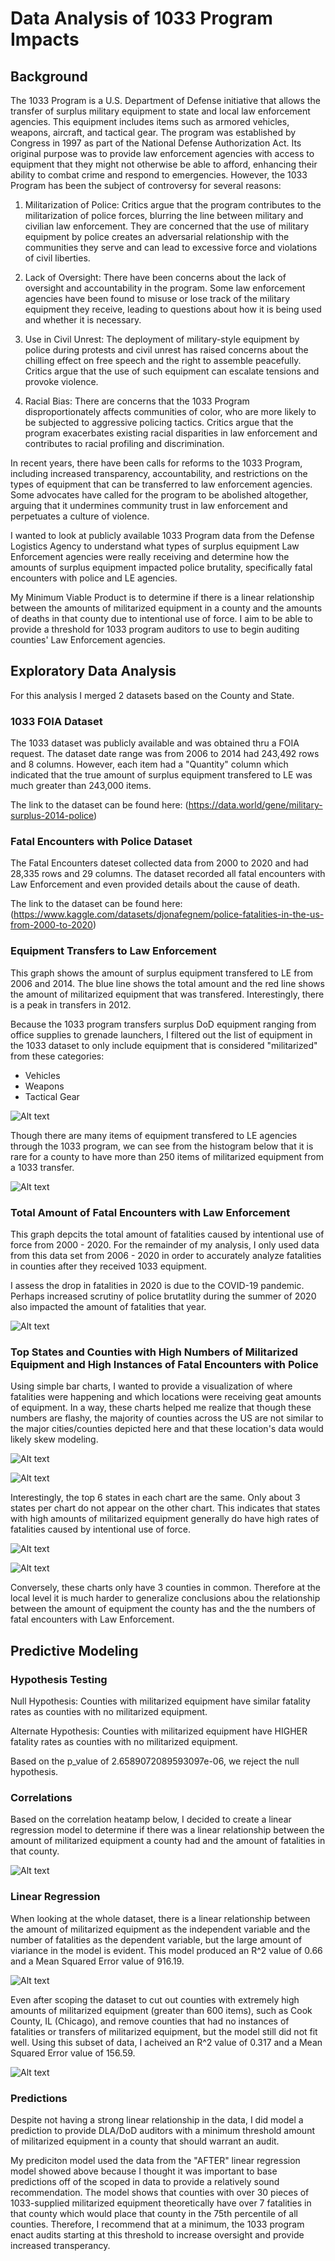 # Data Analysis of 1033 Program Impacts

## Background

The 1033 Program is a U.S. Department of Defense initiative that allows the transfer of surplus military equipment to state and local law enforcement agencies. This equipment includes items such as armored vehicles, weapons, aircraft, and tactical gear.
The program was established by Congress in 1997 as part of the National Defense Authorization Act. Its original purpose was to provide law enforcement agencies with access to equipment that they might not otherwise be able to afford, enhancing their ability to combat crime and respond to emergencies.
However, the 1033 Program has been the subject of controversy for several reasons:

1. Militarization of Police: Critics argue that the program contributes to the militarization of police forces, blurring the line between military and civilian law enforcement. They are concerned that the use of military equipment by police creates an adversarial relationship with the communities they serve and can lead to excessive force and violations of civil liberties.

2. Lack of Oversight: There have been concerns about the lack of oversight and accountability in the program. Some law enforcement agencies have been found to misuse or lose track of the military equipment they receive, leading to questions about how it is being used and whether it is necessary.

3. Use in Civil Unrest: The deployment of military-style equipment by police during protests and civil unrest has raised concerns about the chilling effect on free speech and the right to assemble peacefully. Critics argue that the use of such equipment can escalate tensions and provoke violence.

4. Racial Bias: There are concerns that the 1033 Program disproportionately affects communities of color, who are more likely to be subjected to aggressive policing tactics. Critics argue that the program exacerbates existing racial disparities in law enforcement and contributes to racial profiling and discrimination.

In recent years, there have been calls for reforms to the 1033 Program, including increased transparency, accountability, and restrictions on the types of equipment that can be transferred to law enforcement agencies. Some advocates have called for the program to be abolished altogether, arguing that it undermines community trust in law enforcement and perpetuates a culture of violence.

I wanted to look at publicly available 1033 Program data from the Defense Logistics Agency to understand what types of surplus equipment Law Enforcement agencies were really receiving and determine how the amounts of surplus equipment impacted police brutality, specifically fatal encounters with police and LE agencies.

My Minimum Viable Product is to determine if there is a linear relationship between the amounts of militarized equipment in a county and the amounts of deaths in that county due to intentional use of force. I aim to be able to provide a threshold for 1033 program auditors to use to begin auditing counties' Law Enforcement agencies.

## Exploratory Data Analysis

For this analysis I merged 2 datasets based on the County and State. 

### 1033 FOIA Dataset

The 1033 dataset was publicly available and was obtained thru a FOIA request. The dataset date range was from 2006 to 2014 had 243,492 rows and 8 columns. However, each item had a "Quantity" column which indicated that the true amount of surplus equipment transfered to LE was much greater than 243,000 items.

The link to the dataset can be found here: (https://data.world/gene/military-surplus-2014-police)

### Fatal Encounters with Police Dataset

The Fatal Encounters dateset collected data from 2000 to 2020 and had 28,335 rows and 29 columns. The dataset recorded all fatal encounters with Law Enforcement and even provided details about the cause of death.

The link to the dataset can be found here: (https://www.kaggle.com/datasets/djonafegnem/police-fatalities-in-the-us-from-2000-to-2020)

### Equipment Transfers to Law Enforcement

This graph shows the amount of surplus equipment transfered to LE from 2006 and 2014. The blue line shows the total amount and the red line shows the amount of militarized equipment that was transfered. Interestingly, there is a peak in transfers in 2012.

Because the 1033 program transfers surplus DoD equipment ranging from office supplies to grenade launchers, I filtered out the list of equipment in the 1033 dataset to only include equipment that is considered "militarized" from these categories:

- Vehicles
- Weapons
- Tactical Gear


![Alt text](images/Equipment_per_year.png)

Though there are many items of equipment transfered to LE agencies through the 1033 program, we can see from the histogram below that it is rare for a county to have more than 250 items of militarized equipment from a 1033 transfer.  

![Alt text](images/equipment_hist.png)


### Total Amount of Fatal Encounters with Law Enforcement

This graph depcits the total amount of fatalities caused by intentional use of force from 2000 - 2020. For the remainder of my analysis, I only used data from this data set from 2006 - 2020 in order to accurately analyze fatalities in counties after they received 1033 equipment. 

I assess the drop in fatalities in 2020 is due to the COVID-19 pandemic. Perhaps increased scrutiny of police brutatlity during the summer of 2020 also impacted the amount of fatalities that year.

![Alt text](images/Fatalities_Over_Time.png)

### Top States and Counties with High Numbers of Militarized Equipment and High Instances of Fatal Encounters with Police

Using simple bar charts, I wanted to provide a visualization of where fatalities were happening and which locations were receiving geat amounts of equipment. In a way, these charts helped me realize that though these numbers are flashy, the majority of counties across the US are not similar to the major cities/counties depicted here and that these location's data would likely skew modeling.

![Alt text](images/Fatalities_by_state.png)

![Alt text](images/top_state_equipment.png)

Interestingly, the top 6 states in each chart are the same. Only about 3 states per chart do not appear on the other chart. This indicates that states with high amounts of militarized equipment generally do have high rates of fatalities caused by intentional use of force.

![Alt text](images/Fatalities_by_county.png)

![Alt text](images/top_county_equipment.png)

Conversely, these charts only have 3 counties in common. Therefore at the local level it is much harder to generalize conclusions abou the relationship between the amount of equipment the county has and the the numbers of fatal encounters with Law Enforcement.

## Predictive Modeling

### Hypothesis Testing
Null Hypothesis: Counties with militarized equipment have similar fatality rates as counties with no militarized equipment.

Alternate Hypothesis: Counties with militarized equipment have HIGHER fatality rates as counties with no militarized equipment.

Based on the p_value of 2.6589072089593097e-06, we reject the null hypothesis.

### Correlations

Based on the correlation heatamp below, I decided to create a linear regression model to determine if there was a linear relationship between the amount of militarized equipment a county had and the amount of fatalities in that county. 

![Alt text](images/heatmap.png)

### Linear Regression 

When looking at the whole dataset, there is a linear relationship between the amount of militarized equipment as the independent variable and the number of fatalities as the dependent variable, but the large amount of viariance in the model is evident. This model produced an R^2 value of 0.66 and a Mean Squared Error value of 916.19.

![Alt text](images/lin_reg_before.png) 

Even after scoping the dataset to cut out counties with extremely high amounts of militarized equipment (greater than 600 items), such as Cook County, IL (Chicago), and remove counties that had no instances of fatalities or transfers of militarized equipment, but the model still did not fit well. Using this subset of data, I acheived an R^2 value of 0.317 and a Mean Squared Error value of 156.59.

![Alt text](images/lin_reg_after.png)

### Predictions
Despite not having a strong linear relationship in the data, I did model a prediction to provide DLA/DoD auditors with a minimum threshold amount of militarized equipment in a county that should warrant an audit. 

My prediciton model used the data from the "AFTER" linear regression model showed above because I thought it was important to base predictions off of the scoped in data to provide a relatively sound recommendation. The model shows that counties with over 30 pieces of 1033-supplied militarized equipment theoretically have over 7 fatalities in that county which would place that county in the 75th percentile of all counties. Therefore, I recommend that at a minimum, the 1033 program enact audits starting at this threshold to increase oversight and provide increased transperancy. 
